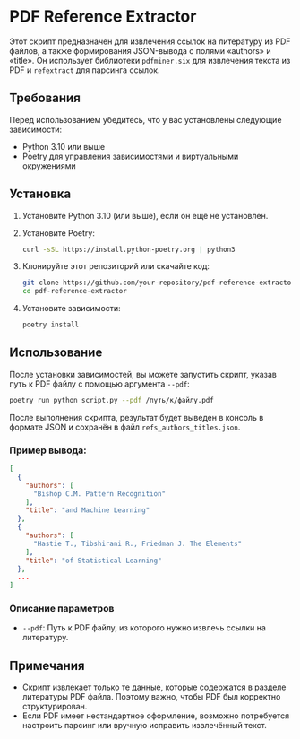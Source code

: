 # PDF Reference Extractor

Этот скрипт предназначен для извлечения ссылок на литературу из PDF файлов, а также формирования JSON-вывода с полями «authors» и «title». Он использует библиотеки `pdfminer.six` для извлечения текста из PDF и `refextract` для парсинга ссылок.

## Требования

Перед использованием убедитесь, что у вас установлены следующие зависимости:

- Python 3.10 или выше
- Poetry для управления зависимостями и виртуальными окружениями

## Установка

1. Установите Python 3.10 (или выше), если он ещё не установлен.
2. Установите Poetry:

    ```bash
    curl -sSL https://install.python-poetry.org | python3
    ```

3. Клонируйте этот репозиторий или скачайте код:

    ```bash
    git clone https://github.com/your-repository/pdf-reference-extractor.git
    cd pdf-reference-extractor
    ```

4. Установите зависимости:

    ```bash
    poetry install
    ```

## Использование

После установки зависимостей, вы можете запустить скрипт, указав путь к PDF файлу с помощью аргумента `--pdf`:

```bash
poetry run python script.py --pdf /путь/к/файлу.pdf
```

После выполнения скрипта, результат будет выведен в консоль в формате JSON и сохранён в файл `refs_authors_titles.json`.

### Пример вывода:

```json
[
  {
    "authors": [
      "Bishop C.M. Pattern Recognition"
    ],
    "title": "and Machine Learning"
  },
  {
    "authors": [
      "Hastie T., Tibshirani R., Friedman J. The Elements"
    ],
    "title": "of Statistical Learning"
  },
  ...
]
```

### Описание параметров

- `--pdf`: Путь к PDF файлу, из которого нужно извлечь ссылки на литературу.

## Примечания

- Скрипт извлекает только те данные, которые содержатся в разделе литературы PDF файла. Поэтому важно, чтобы PDF был корректно структурирован.
- Если PDF имеет нестандартное оформление, возможно потребуется настроить парсинг или вручную исправить извлечённый текст.
